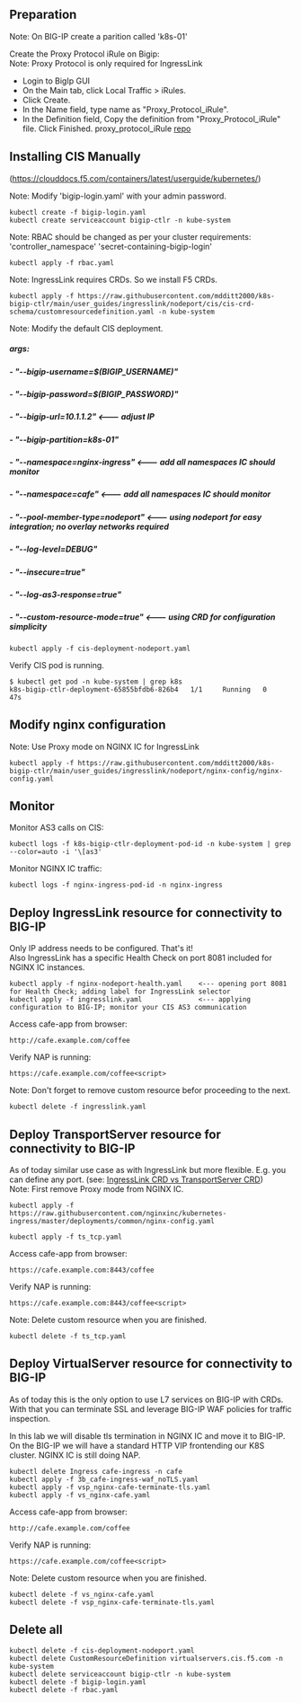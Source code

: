 ## Preparation
Note: On BIG-IP create a parition called 'k8s-01'

Create the Proxy Protocol iRule on Bigip: \
Note: Proxy Protocol is only required for IngressLink

- Login to BigIp GUI
- On the Main tab, click Local Traffic > iRules.
- Click Create.
- In the Name field, type name as "Proxy_Protocol_iRule".
- In the Definition field, Copy the definition from "Proxy_Protocol_iRule" file. Click Finished.
proxy_protocol_iRule [repo](https://github.com/mdditt2000/kubernetes-1-19/blob/master/cis%202.3/github/damian/ingresslink/big-ip/proxy-protocal/irule)

## Installing CIS Manually
(https://clouddocs.f5.com/containers/latest/userguide/kubernetes/)

Note: Modify 'bigip-login.yaml' with your admin password.

    kubectl create -f bigip-login.yaml
    kubectl create serviceaccount bigip-ctlr -n kube-system

Note: RBAC should be changed as per your cluster requirements: 'controller_namespace' 'secret-containing-bigip-login'

    kubectl apply -f rbac.yaml

Note: IngressLink requires CRDs. So we install F5 CRDs.

    kubectl apply -f https://raw.githubusercontent.com/mdditt2000/k8s-bigip-ctlr/main/user_guides/ingresslink/nodeport/cis/cis-crd-schema/customresourcedefinition.yaml -n kube-system

Note: Modify the default CIS deployment.

##### args: 
#####   - "--bigip-username=$(BIGIP_USERNAME)"
#####   - "--bigip-password=$(BIGIP_PASSWORD)"
#####   - "--bigip-url=10.1.1.2"                <--- adjust IP
#####   - "--bigip-partition=k8s-01"
#####   - "--namespace=nginx-ingress"           <--- add all namespaces IC should monitor
#####   - "--namespace=cafe"                    <--- add all namespaces IC should monitor 
#####   - "--pool-member-type=nodeport"         <--- using nodeport for easy integration; no overlay networks required 
#####   - "--log-level=DEBUG"
#####   - "--insecure=true"
#####   - "--log-as3-response=true"
#####   - "--custom-resource-mode=true"         <--- using CRD for configuration simplicity
    
    kubectl apply -f cis-deployment-nodeport.yaml

Verify CIS pod is running.

    $ kubectl get pod -n kube-system | grep k8s
    k8s-bigip-ctlr-deployment-65855bfdb6-826b4   1/1     Running   0          47s


## Modify nginx configuration

Note: Use Proxy mode on NGINX IC for IngressLink

    kubectl apply -f https://raw.githubusercontent.com/mdditt2000/k8s-bigip-ctlr/main/user_guides/ingresslink/nodeport/nginx-config/nginx-config.yaml


## Monitor 
Monitor AS3 calls on CIS:

    kubectl logs -f k8s-bigip-ctlr-deployment-pod-id -n kube-system | grep --color=auto -i '\[as3'

Monitor NGINX IC traffic:

    kubectl logs -f nginx-ingress-pod-id -n nginx-ingress

## Deploy IngressLink resource for connectivity to BIG-IP
Only IP address needs to be configured. That's it!\
Also IngressLink has a specific Health Check on port 8081 included for NGINX IC instances.

    kubectl apply -f nginx-nodeport-health.yaml    <--- opening port 8081 for Health Check; adding label for IngressLink selector
    kubectl apply -f ingresslink.yaml              <--- applying configuration to BIG-IP; monitor your CIS AS3 communication
    
Access cafe-app from browser:

    http://cafe.example.com/coffee

Verify NAP is running:

    https://cafe.example.com/coffee<script>

Note: Don't forget to remove custom resource befor proceeding to the next.
    
    kubectl delete -f ingresslink.yaml

## Deploy TransportServer resource for connectivity to BIG-IP
As of today similar use case as with IngressLink but more flexible. E.g. you can define any port. (see: [IngressLink CRD vs TransportServer CRD](https://devcentral.f5.com/s/articles/My-first-deployment-of-IngressLink))\
Note: First remove Proxy mode from NGINX IC.

    kubectl apply -f https://raw.githubusercontent.com/nginxinc/kubernetes-ingress/master/deployments/common/nginx-config.yaml

    kubectl apply -f ts_tcp.yaml

Access cafe-app from browser:

    https://cafe.example.com:8443/coffee
    
Verify NAP is running:

    https://cafe.example.com:8443/coffee<script>
    
Note: Delete custom resource when you are finished. 

    kubectl delete -f ts_tcp.yaml

## Deploy VirtualServer resource for connectivity to BIG-IP
As of today this is the only option to use L7 services on BIG-IP with CRDs. With that you can terminate SSL and leverage BIG-IP WAF policies for traffic inspection.

In this lab we will disable tls termination in NGINX IC and move it to BIG-IP. On the BIG-IP we will have a standard HTTP VIP frontending our K8S cluster. NGINX IC is still doing NAP.

    kubectl delete Ingress cafe-ingress -n cafe
    kubectl apply -f 3b_cafe-ingress-waf_noTLS.yaml
    kubectl apply -f vsp_nginx-cafe-terminate-tls.yaml
    kubectl apply -f vs_nginx-cafe.yaml

Access cafe-app from browser:

    http://cafe.example.com/coffee

Verify NAP is running:

    https://cafe.example.com/coffee<script>

Note: Delete custom resource when you are finished.
    
    kubectl delete -f vs_nginx-cafe.yaml
    kubectl delete -f vsp_nginx-cafe-terminate-tls.yaml

## Delete all

    kubectl delete -f cis-deployment-nodeport.yaml
    kubectl delete CustomResourceDefinition virtualservers.cis.f5.com -n kube-system
    kubectl delete serviceaccount bigip-ctlr -n kube-system
    kubectl delete -f bigip-login.yaml
    kubectl delete -f rbac.yaml